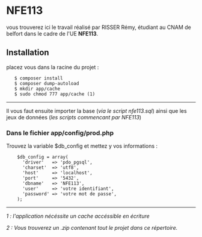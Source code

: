 <h1>NFE113</h1>

vous trouverez ici le travail réalisé par RISSER Rémy, étudiant au CNAM de belfort dans le cadre de l'UE <b>NFE113</b>.

<h2>Installation</h2>
    placez vous dans la racine du projet : 
    
       $ composer install
       $ composer dump-autoload
       $ mkdir app/cache
       $ sudo chmod 777 app/cache (1)      
   <hr>
    <p>Il vous faut ensuite importer la base (<i>via le script nfe113.sql</i>) 
    ainsi que les jeux de données (<i>les scripts commencant par NFE113</i>)</p>
    <h3>Dans le fichier app/config/prod.php</h3>
    <p>Trouvez la variable $db_config et mettez y vos informations :</P>
        
        $db_config = array(
          'driver'   => 'pdo_pgsql', 
          'charset'  => 'utf8', 
          'host'     => 'localhost',  
          'port'     => '5432',  
          'dbname'   => 'NFE113',  
          'user'     => 'votre identifiant', 
          'password' => 'votre mot de passe', 
        );
<hr>
    <p> <i>1 : l'application nécéssite un cache accéssible en écriture</i> </p>
    <p> <i>2 : Vous trouverez un .zip contenant tout le projet dans ce répertoire.</i> </p>
    
    